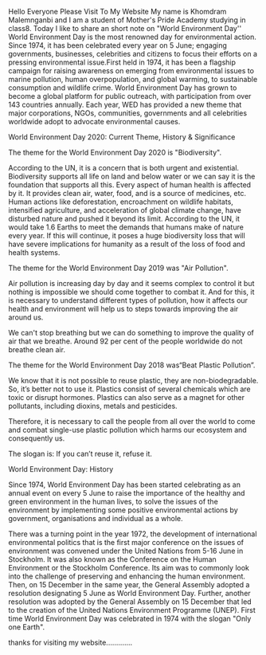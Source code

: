 Hello Everyone
Please Visit To My Website
My name is Khomdram Malemnganbi and I am a student of Mother's Pride Academy studying in class8.
Today I like to share an short note on "World Environment Day'' 
World Environment Day is the most renowned day for environmental action. Since 1974, it has been celebrated every year on 5 June; engaging governments, businesses, celebrities and citizens to focus their efforts on a pressing environmental issue.First held in 1974, it has been a flagship campaign for raising awareness on emerging from environmental issues to marine pollution, human overpopulation, and global warming, to sustainable consumption and wildlife crime. World Environment Day has grown to become a global platform for public outreach, with participation from over 143 countries annually. Each year, WED has provided a new theme that major corporations, NGOs, communities, governments and all celebrities worldwide adopt to advocate environmental causes.



World Environment Day 2020: Current Theme, History & Significance

The theme for the World Environment Day 2020 is "Biodiversity". 

According to the UN, it is a concern that is both urgent and existential. Biodiversity supports all life on land and below water or we can say it is the foundation that supports all this. Every aspect of human health is affected by it. It provides clean air, water, food, and is a source of medicines, etc. Human actions like deforestation, encroachment on wildlife habitats, intensified agriculture, and acceleration of global climate change, have disturbed nature and pushed it beyond its limit. According to the UN, it would take 1.6 Earths to meet the demands that humans make of nature every year. If this will continue,  it poses a huge biodiversity loss that will have severe implications for humanity as a result of the loss of food and health systems.

The theme for the World Environment Day 2019 was "Air Pollution".

Air pollution is increasing day by day and it seems complex to control it but nothing is impossible we should come together to combat it. And for this, it is necessary to understand different types of pollution, how it affects our health and environment will help us to steps towards improving the air around us.

We can't stop breathing but we can do something to improve the quality of air that we breathe. Around 92 per cent of the people worldwide do not breathe clean air.

The theme for the World Environment Day 2018 was“Beat Plastic Pollution”.

We know that it is not possible to reuse plastic, they are non-biodegradable. So, it’s better not to use it. Plastics consist of several chemicals which are toxic or disrupt hormones. Plastics can also serve as a magnet for other pollutants, including dioxins, metals and pesticides.

Therefore, it is necessary to call the people from all over the world to come and combat single-use plastic pollution which harms our ecosystem and consequently us.

The slogan is: If you can’t reuse it, refuse it.

World Environment Day: History

Since 1974, World Environment Day has been started celebrating as an annual event on every 5 June to raise the importance of the healthy and green environment in the human lives, to solve the issues of the environment by implementing some positive environmental actions by government, organisations and individual as a whole.

There was a turning point in the year 1972, the development of international environmental politics that is the first major conference on the issues of environment was convened under the United Nations from 5-16 June in Stockholm. It was also known as the Conference on the Human Environment or the Stockholm Conference. Its aim was to commonly look into the challenge of preserving and enhancing the human environment. Then, on 15 December in the same year, the General Assembly adopted a resolution designating 5 June as World Environment Day. Further, another resolution was adopted by the General Assembly on 15 December that led to the creation of the United Nations Environment Programme (UNEP). First time World Environment Day was celebrated in 1974 with the slogan "Only one Earth".

thanks for visiting my website.............
